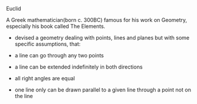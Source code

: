 Euclid

A Greek mathematician(born c. 300BC) famous for his work on Geometry,
especially his book called The Elements.

- devised a geometry dealing with points, lines and planes but with some
specific assumptions, that:

- a line can go through any two points

- a line can be extended indefinitely in both directions

- all right angles are equal

- one line only can be drawn parallel to a given line through a point
not on the line
